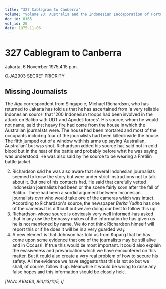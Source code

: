 ```yaml
---
title: "327 Cablegram to Canberra"
volume: "Volume 20: Australia and the Indonesian Incorporation of Portuguese Timor, 1974-1976"
doc_id: 8165
vol_id: 20
date: 1975-11-06
---
```


# 327 Cablegram to Canberra

Jakarta, 6 November 1975,4.15 p.m.

O.JA2903 SECRET PRIORITY

## Missing Journalists

The _Age_ correspondent from Singapore, Michael Richardson, who has returned to Jakarta has told us that he has ascertained from 'a very reliable Indonesian source' that '200 Indonesian troops had been involved in the attack on Balibo with UDT and Apodeti forces'. His source, whom he would not name, said that heavy fire had come from the house in which the Australian journalists were. The house had been mortared and most of the occupants including four of the journalists had been killed inside the house. The fifth jumped out of a window with his arms up saying 'Australian, Australian' but was shot. Richardson added his source had said not in cold blood but in the heat of the battle and probably before what he was saying was understood. He was also said by the source to be wearing a Fretilin battle jacket.

  2. Richardson said he was also aware that several Indonesian journalists seemed to know the story but were under strict instructions not to talk about it. But one of his contacts had. He said that carefully vetted Indonesian journalists had been on the scene fairly soon after the fall of Balibo. There had been a sordid argument between Indonesian journalists over who would take one of the cameras which was intact. According to Richardson's source, the newspaper _Berita Yudha_ has one of the cameras.It is difficult but we are doing our best to follow this up.
  3. Richardson-whose source is obviously very well informed-has asked that in any use the Embassy makes of the information he has given us he is not mentioned by name. We do not think Richardson himself will report this or if he does it will be in a very guarded way.
  4. A new element is that Johnson has told us from Kupang that he has come upon some evidence that one of the journalists may be still alive and in Occussi. If true this would be most important. It could also explain the evasiveness and prevarication which we have encountered on this matter. But it could also create a very real problem of how to secure his safety. All the evidence we have suggests that this is not so but we shall, of course, follow it up. Meanwhile it would be wrong to raise any false hopes and this information should be closely held.



_[NAA: A10463, 801/13/11/5, i]_
